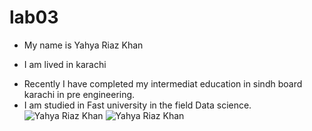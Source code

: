 # lab03
- My name is Yahya Riaz Khan
* I am lived in karachi
+ Recently I have completed my intermediat education in sindh board karachi in pre engineering.
+ I am studied in Fast university in the field Data science.
  ![Yahya Riaz Khan](https://cdn.britannica.com/22/187222-050-07B17FB6/apples-on-a-tree-branch.jpg)
   ![Yahya Riaz Khan](https://github.com/Yahyariazkhan/lab05/commit/c6d2bc92563798251e78fa3e72d6f2fe73680b46#diff-556e5775ee5b416c94164639dd8d090f50f5c57b8320a5b8316859509e61dc3c)
  
